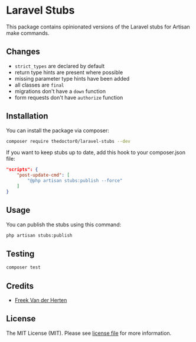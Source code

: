 # Laravel Stubs

This package contains opinionated versions of the Laravel stubs for Artisan make commands.

## Changes

- `strict_types` are declared by default
- return type hints are present where possible
- missing parameter type hints have been added
- all classes are `final`
- migrations don't have a `down` function
- form requests don't have `authorize` function

## Installation

You can install the package via composer:

```bash
composer require thedoctor0/laravel-stubs --dev
```

If you want to keep stubs up to date, add this hook to your composer.json file:

```json
"scripts": {
    "post-update-cmd": [
        "@php artisan stubs:publish --force"
    ]
}
```

## Usage

You can publish the stubs using this command:

```bash
php artisan stubs:publish
```

## Testing

``` bash
composer test
```

## Credits

- [Freek Van der Herten](https://github.com/freekmurze)

## License

The MIT License (MIT). Please see [license file](LICENSE.md) for more information.
